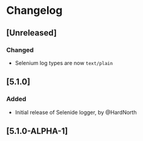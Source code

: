 # Changelog

## [Unreleased]
### Changed
- Selenium log types are now `text/plain`

## [5.1.0]
### Added
- Initial release of Selenide logger, by @HardNorth

## [5.1.0-ALPHA-1]

